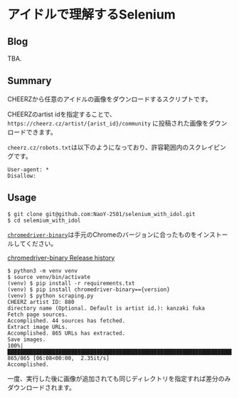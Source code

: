 # アイドルで理解するSelenium


## Blog

TBA.

## Summary

CHEERZから任意のアイドルの画像をダウンロードするスクリプトです。

CHEERZのartist idを指定することで、`https://cheerz.cz/artist/{arist_id}/community` に投稿された画像をダウンロードできます。

`cheerz.cz/robots.txt`は以下のようになっており、許容範囲内のスクレイピングです。

```
User-agent: *
Disallow:
```

## Usage

```
$ git clone git@github.com:NaoY-2501/selenium_with_idol.git
$ cd selemium_with_idol
```

[`chromedriver-binary`](https://pypi.org/project/chromedriver-binary/)は手元のChromeのバージョンに合ったものをインストールしてください。

[chromedriver-binary Release history](https://pypi.org/project/chromedriver-binary/#history)


```
$ python3 -m venv venv
$ source venv/bin/activate
(venv) $ pip install -r requirements.txt
(venv) $ pip install chromedriver-binary=={version}
(venv) $ python scraping.py
CHEERZ artist ID: 880
directory name (Optional. Default is artist id.): kanzaki fuka
Fetch page sources.
Accomplished. 44 sources has fetched.
Extract image URLs.
Accomplished. 865 URLs has extracted.
Save images.
100%|██████████████████████████████████████████████████████████████████████████████████████████████████████████████████████████████████████████████████| 865/865 [06:08<00:00,  2.35it/s]
Accomplished.
```

一度、実行した後に画像が追加されても同じディレクトリを指定すれば差分のみダウンロードされます。